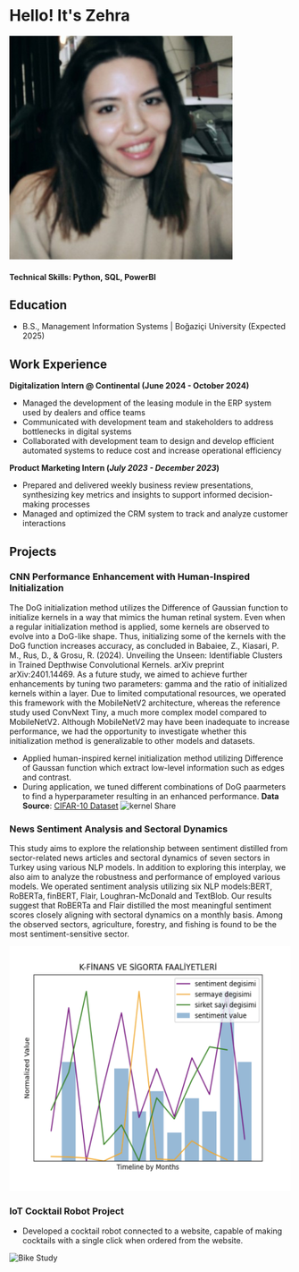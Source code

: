 # Hello! It's Zehra
![Profile Picture](assets/photo.jpeg)
#### Technical Skills: Python, SQL, PowerBI

## Education			        		
- B.S., Management Information Systems | Boğaziçi University (Expected 2025)

## Work Experience
**Digitalization Intern @ Continental (June 2024 - October 2024)**
- Managed the development of the leasing module in the ERP system used by dealers and office teams
- Communicated with development team and stakeholders to address bottlenecks in digital systems
- Collaborated with development team to design and develop efficient automated systems to reduce cost and
increase operational efficiency

**Product Marketing Intern (_July 2023 - December 2023_)**
- Prepared and delivered weekly business review presentations, synthesizing key metrics and insights to support
informed decision-making processes
- Managed and optimized the CRM system to track and analyze customer interactions

## Projects
### CNN Performance Enhancement with Human-Inspired Initialization
The DoG initialization method utilizes the Difference of Gaussian function to initialize kernels in a way that mimics the human retinal system. Even when a regular initialization method is applied, some kernels are observed to evolve into a DoG-like shape. Thus, initializing some of the kernels with the DoG function increases accuracy, as concluded in Babaiee, Z., Kiasari, P. M., Rus, D., & Grosu, R. (2024). Unveiling the Unseen: Identifiable Clusters in Trained Depthwise Convolutional Kernels. arXiv preprint arXiv:2401.14469. As a future study, we aimed to achieve further enhancements by tuning two parameters: gamma and the ratio of initialized kernels within a layer. Due to limited computational resources, we operated this framework with the MobileNetV2 architecture, whereas the reference study used ConvNext Tiny, a much more complex model compared to MobileNetV2. Although MobileNetV2 may have been inadequate to increase performance, we had the opportunity to investigate whether this initialization method is generalizable to other models and datasets.
- Applied human-inspired kernel initialization method utilizing Difference of Gaussan function which extract low-level information such as edges and contrast. 
- During application, we tuned different combinations of DoG paarmeters to find a hyperparameter resulting in an enhanced performance.
**Data Source**: [CIFAR-10 Dataset](https://www.cs.toronto.edu/~kriz/cifar.html)
![kernel Share](assets/images/share.png)

### News Sentiment Analysis and Sectoral Dynamics

This study aims to explore the relationship between sentiment distilled from sector-related news articles and sectoral dynamics of seven sectors in Turkey using various NLP models. In addition to exploring this interplay, we also aim to analyze the robustness and performance of employed various models. We operated sentiment analysis utilizing six NLP models:BERT, RoBERTa, finBERT, Flair, Loughran-McDonald and TextBlob. Our results suggest that RoBERTa and Flair distilled the most meaningful sentiment scores closely aligning with sectoral dynamics on a monthly basis. Among the observed sectors, agriculture, forestry, and fishing is found to be the most sentiment-sensitive sector.

![Profile Picture](assets/sentiment1.png)

### IoT Cocktail Robot Project
- Developed a cocktail robot connected to a website, capable of making cocktails with a single click when ordered from the website.

![Bike Study](/Users/zehra/Downloads/img_5152.png)


